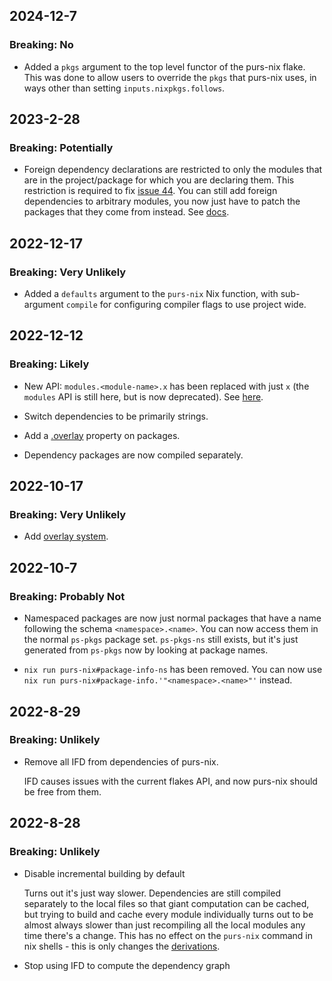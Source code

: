 ## 2024-12-7
### Breaking: No

- Added a `pkgs` argument to the top level functor of the purs-nix flake. This was done to allow users to override the `pkgs` that purs-nix uses, in ways other than setting `inputs.nixpkgs.follows`.


## 2023-2-28
### Breaking: Potentially

- Foreign dependency declarations are restricted to only the modules that are in the project/package for which you are declaring them. This restriction is required to fix [issue 44](https://github.com/purs-nix/purs-nix/issues/44). You can still add foreign dependencies to arbitrary modules, you now just have to patch the packages that they come from instead. See [docs](docs/foreign.md).


## 2022-12-17
### Breaking: Very Unlikely

- Added a `defaults` argument to the `purs-nix` Nix function, with sub-argument `compile` for configuring compiler flags to use project wide.


## 2022-12-12
### Breaking: Likely

- New API: `modules.<module-name>.x` has been replaced with just `x` (the `modules` API is still here, but is now deprecated). See [here](docs/derivations.md).

- Switch dependencies to be primarily strings.

- Add a [.overlay](docs/modifying-package-set.md#generating-overlays-from-packages) property on packages.
- Dependency packages are now compiled separately.


## 2022-10-17
### Breaking: Very Unlikely

- Add [overlay system](docs/modifying-package-set.md).


## 2022-10-7
### Breaking: Probably Not

- Namespaced packages are now just normal packages that have a name following the schema `<namespace>.<name>`. You can now access them in the normal `ps-pkgs` package set. `ps-pkgs-ns` still exists, but it's just generated from `ps-pkgs` now by looking at package names.

- `nix run purs-nix#package-info-ns` has been removed. You can now use `nix run purs-nix#package-info.'"<namespace>.<name>"'` instead.


## 2022-8-29
### Breaking: Unlikely

- Remove all IFD from dependencies of purs-nix.

  IFD causes issues with the current flakes API, and now purs-nix should be free from them.


## 2022-8-28
### Breaking: Unlikely

- Disable incremental building by default

  Turns out it's just way slower. Dependencies are still compiled separately to the local files so that giant computation can be cached, but trying to build and cache every module individually turns out to be almost always slower than just recompiling all the local modules any time there's a change. This has no effect on the `purs-nix` command in nix shells - this is only changes the [derivations](docs/derivations.md).

- Stop using IFD to compute the dependency graph
